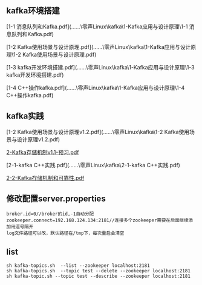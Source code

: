 

## kafka环境搭建

 [1-1 消息队列和Kafka.pdf](..\..\..\零声Linux\kafka\1-Kafka应用与设计原理\1-1 消息队列和Kafka.pdf) 

 [1-2 Kafka使用场景与设计原理.pdf](..\..\..\零声Linux\kafka\1-Kafka应用与设计原理\1-2 Kafka使用场景与设计原理.pdf) 

 [1-3 kafka开发环境搭建.pdf](..\..\..\零声Linux\kafka\1-Kafka应用与设计原理\1-3 kafka开发环境搭建.pdf) 

 [1-4 C++操作kafka.pdf](..\..\..\零声Linux\kafka\1-Kafka应用与设计原理\1-4 C++操作kafka.pdf) 

## kafka实践

 [1-2 Kafka使用场景与设计原理v1.2.pdf](..\..\..\零声Linux\kafka\1-2 Kafka使用场景与设计原理v1.2.pdf) 

 [2-Kafka存储机制v1.1-预习.pdf](..\..\..\零声Linux\kafka\2-Kafka存储机制v1.1-预习.pdf) 

 [2-1-kafka C++实践.pdf](..\..\..\零声Linux\kafka\2-1-kafka C++实践.pdf) 

 [2-2-Kafka存储机制和可靠性.pdf](..\..\..\零声Linux\kafka\2-2-Kafka存储机制和可靠性.pdf) 

## 修改配置server.properties

```
broker.id=0//broker的id,-1自动分配
zookeeper.connect=192.168.124.134:2181//连接多个zookeeper需要在后面继续添加用逗号隔开
log文件路径可以改，默认路径在/tmp下，每次重启会清空
```

## list

```shell
sh kafka-topics.sh  --list --zookeeper localhost:2181
sh kafka-topics.sh 	--topic test --delete --zookeeper localhost:2181
sh kafka-topic.sh --topic test --describe --zookeeper localhost:2181
```

